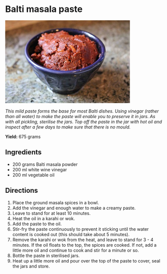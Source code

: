 # Balti masala paste

![Balti Masala Paste](resources/balti-masala-paste.jpg)

*This mild paste forms the base for most Balti dishes. Using vinegar (rather than all water) to make the paste will enable you to preserve it in jars. As with all pickling, sterilise the jars. Top off the paste in the jar with hot oil and inspect after a few days to make sure that there is no mould.*

**Yield:** 675 grams

## Ingredients
- 200 grams Balti masala powder
- 200 ml white wine vinegar
- 200 ml vegetable oil

## Directions
1. Place the ground masala spices in a bowl.
1. Add the vinegar and enough water to make a creamy paste.
1. Leave to stand for at least 10 minutes.
1. Heat the oil in a karahi or wok.
1. Add the paste to the oil.
1. Stir-fry the paste continuously to prevent it sticking until the water content is cooked out (this should take about 5 minutes).
1. Remove the karahi or wok from the heat, and leave to stand for 3 - 4 minutes. If the oil floats to the top, the spices are cooked. If not, add a little more oil and continue to cook and stir for a minute or so.
1. Bottle the paste in sterilised jars.
1. Heat up a little more oil and pour over the top of the paste to cover, seal the jars and store.